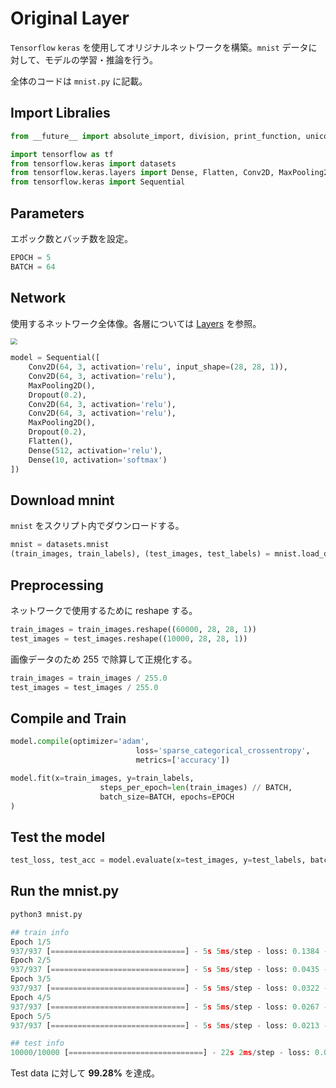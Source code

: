 # Original Layer

`Tensorflow` `keras` を使用してオリジナルネットワークを構築。`mnist` データに対して、モデルの学習・推論を行う。

全体のコードは `mnist.py` に記載。 

## Import Libralies

```py
from __future__ import absolute_import, division, print_function, unicode_literals

import tensorflow as tf
from tensorflow.keras import datasets
from tensorflow.keras.layers import Dense, Flatten, Conv2D, MaxPooling2D, Dropout
from tensorflow.keras import Sequential
```

## Parameters

エポック数とバッチ数を設定。

```py
EPOCH = 5
BATCH = 64
```



## Network

使用するネットワーク全体像。各層については <a href="https://si-aizu.github.io/documentation/Tutorial-TensorFlow/Layers/" target="_blank">Layers</a> を参照。

<img src="https://user-images.githubusercontent.com/39023477/86253506-9b948080-bbef-11ea-99b5-444d3f4f219b.jpg" style="zoom:67%;" />

```py
model = Sequential([
  	Conv2D(64, 3, activation='relu', input_shape=(28, 28, 1)),
  	Conv2D(64, 3, activation='relu'),
  	MaxPooling2D(),
  	Dropout(0.2),
  	Conv2D(64, 3, activation='relu'),
  	Conv2D(64, 3, activation='relu'),
  	MaxPooling2D(),
  	Dropout(0.2),
  	Flatten(),
  	Dense(512, activation='relu'),
  	Dense(10, activation='softmax')
])
```



## Download mnint

`mnist` をスクリプト内でダウンロードする。

```py
mnist = datasets.mnist
(train_images, train_labels), (test_images, test_labels) = mnist.load_data()
```



## Preprocessing

ネットワークで使用するために reshape する。

```py
train_images = train_images.reshape((60000, 28, 28, 1))
test_images = test_images.reshape((10000, 28, 28, 1))
```

画像データのため 255 で除算して正規化する。

```py
train_images = train_images / 255.0
test_images = test_images / 255.0
```



## Compile and Train

```py
model.compile(optimizer='adam', 
							loss='sparse_categorical_crossentropy',
							metrics=['accuracy'])

model.fit(x=train_images, y=train_labels,
					steps_per_epoch=len(train_images) // BATCH,
					batch_size=BATCH, epochs=EPOCH
)
```



## Test the model

```py
test_loss, test_acc = model.evaluate(x=test_images, y=test_labels, batch_size=1, verbose=1)
```



## Run the mnist.py

```py
python3 mnist.py
```



```py
## train info
Epoch 1/5
937/937 [==============================] - 5s 5ms/step - loss: 0.1384 - accuracy: 0.9557
Epoch 2/5
937/937 [==============================] - 5s 5ms/step - loss: 0.0435 - accuracy: 0.9869
Epoch 3/5
937/937 [==============================] - 5s 5ms/step - loss: 0.0322 - accuracy: 0.9896
Epoch 4/5
937/937 [==============================] - 5s 5ms/step - loss: 0.0267 - accuracy: 0.9915
Epoch 5/5
937/937 [==============================] - 5s 5ms/step - loss: 0.0213 - accuracy: 0.9934

## test info
10000/10000 [==============================] - 22s 2ms/step - loss: 0.0231 - accuracy:0.9928
```

Test data に対して **99.28%** を達成。